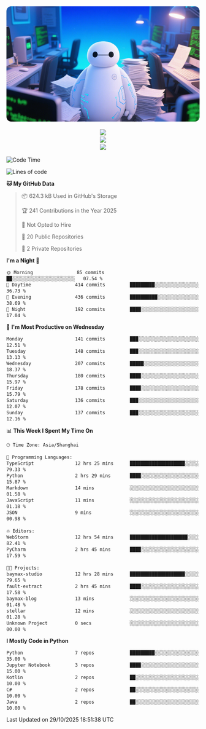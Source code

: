 <div align="center">
  <!--
  <img src="https://readme-typing-svg.demolab.com?font=Zhi+Mang+Xing&size=40&pause=1000&color=000000&center=true&vCenter=true&lines=Baymax%E5%B0%8F%E6%8C%AF;Hello%20World"/><br/>
  -->
  <img src="assets/author_banner.png" height="300"/><br/>
  <br/>
  <img src="https://skillicons.dev/icons?i=python,java,kotlin,javascript,typescript,rust,c,cs" /><br/>
  <img src="https://skillicons.dev/icons?i=pytorch,spring,react,fastapi,docker,mysql,mongodb,linux" /><br/>
  <img src="https://skillicons.dev/icons?i=idea,pycharm,webstorm,androidstudio,vscode,git,vim,obsidian" /><br/>
</div>

<!--START_SECTION:waka-->
![Code Time](http://img.shields.io/badge/Code%20Time-1%2C450%20hrs%201%20min-blue)

![Lines of code](https://img.shields.io/badge/From%20Hello%20World%20I%27ve%20Written-5.5%20million%20lines%20of%20code-blue)

**🐱 My GitHub Data** 

> 📦 624.3 kB Used in GitHub's Storage 
 > 
> 🏆 241 Contributions in the Year 2025
 > 
> 🚫 Not Opted to Hire
 > 
> 📜 20 Public Repositories 
 > 
> 🔑 2 Private Repositories 
 > 
**I'm a Night 🦉** 

```text
🌞 Morning                85 commits          ██░░░░░░░░░░░░░░░░░░░░░░░   07.54 % 
🌆 Daytime                414 commits         █████████░░░░░░░░░░░░░░░░   36.73 % 
🌃 Evening                436 commits         ██████████░░░░░░░░░░░░░░░   38.69 % 
🌙 Night                  192 commits         ████░░░░░░░░░░░░░░░░░░░░░   17.04 % 
```
📅 **I'm Most Productive on Wednesday** 

```text
Monday                   141 commits         ███░░░░░░░░░░░░░░░░░░░░░░   12.51 % 
Tuesday                  148 commits         ███░░░░░░░░░░░░░░░░░░░░░░   13.13 % 
Wednesday                207 commits         █████░░░░░░░░░░░░░░░░░░░░   18.37 % 
Thursday                 180 commits         ████░░░░░░░░░░░░░░░░░░░░░   15.97 % 
Friday                   178 commits         ████░░░░░░░░░░░░░░░░░░░░░   15.79 % 
Saturday                 136 commits         ███░░░░░░░░░░░░░░░░░░░░░░   12.07 % 
Sunday                   137 commits         ███░░░░░░░░░░░░░░░░░░░░░░   12.16 % 
```


📊 **This Week I Spent My Time On** 

```text
🕑︎ Time Zone: Asia/Shanghai

💬 Programming Languages: 
TypeScript               12 hrs 25 mins      ████████████████████░░░░░   79.33 % 
Python                   2 hrs 29 mins       ████░░░░░░░░░░░░░░░░░░░░░   15.87 % 
Markdown                 14 mins             ░░░░░░░░░░░░░░░░░░░░░░░░░   01.58 % 
JavaScript               11 mins             ░░░░░░░░░░░░░░░░░░░░░░░░░   01.18 % 
JSON                     9 mins              ░░░░░░░░░░░░░░░░░░░░░░░░░   00.98 % 

🔥 Editors: 
WebStorm                 12 hrs 54 mins      █████████████████████░░░░   82.41 % 
PyCharm                  2 hrs 45 mins       ████░░░░░░░░░░░░░░░░░░░░░   17.59 % 

🐱‍💻 Projects: 
baymax-studio            12 hrs 28 mins      ████████████████████░░░░░   79.65 % 
fault-extract            2 hrs 45 mins       ████░░░░░░░░░░░░░░░░░░░░░   17.58 % 
baymax-blog              13 mins             ░░░░░░░░░░░░░░░░░░░░░░░░░   01.48 % 
stellar                  12 mins             ░░░░░░░░░░░░░░░░░░░░░░░░░   01.28 % 
Unknown Project          0 secs              ░░░░░░░░░░░░░░░░░░░░░░░░░   00.00 % 
```

**I Mostly Code in Python** 

```text
Python                   7 repos             █████████░░░░░░░░░░░░░░░░   35.00 % 
Jupyter Notebook         3 repos             ████░░░░░░░░░░░░░░░░░░░░░   15.00 % 
Kotlin                   2 repos             ██░░░░░░░░░░░░░░░░░░░░░░░   10.00 % 
C#                       2 repos             ██░░░░░░░░░░░░░░░░░░░░░░░   10.00 % 
Java                     2 repos             ██░░░░░░░░░░░░░░░░░░░░░░░   10.00 % 
```




 Last Updated on 29/10/2025 18:51:38 UTC
<!--END_SECTION:waka-->





